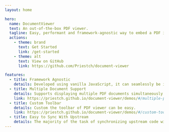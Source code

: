 ```yaml
---
layout: home

hero:
  name: DocumentViewer
  text: An out-of-the-box PDF viewer.
  tagline: Easy, performant and framework-agnostic way to embed a PDF in any website.
  actions:
    - theme: brand
      text: Get Started
      link: /get-started
    - theme: alt
      text: View on GitHub
      link: https://github.com/Priestch/document-viewer

features:
  - title: Framework Agnostic
    details: Developed using vanilla JavaScript, it can seamlessly be integrated into any project regardless of what the frontend framework employed.
  - title: Multiple Document Support
    details: Supports displaying multiple PDF documents simultaneously and is compatible with all PDF.js supported shortcut keys.
    link: https://priestch.github.io/document-viewer/demos/#/multiple-pdf-files
  - title: Custom Toolbar
    details: Custom the toolbar of PDF viewer can be easy.
    link: https://priestch.github.io/document-viewer/demos/#/custom-toolbar
  - title: Easy to Sync With Upstream
    details: The majority of the task of synchronizing upstream code will be done automatically.
---
```

